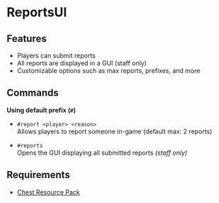 # ReportsUI

## Features

- Players can submit reports
- All reports are displayed in a GUI (staff only)
- Customizable options such as max reports, prefixes, and more

## Commands

**Using default prefix (`#`)**

- `#report <player> <reason>`  
   Allows players to report someone in-game (default max: 2 reports)

- `#reports`  
   Opens the GUI displaying all submitted reports _(staff only)_

## Requirements

- [Chest Resource Pack](https://github.com/Herobrine643928/Chest-UI/tree/main/RP)

